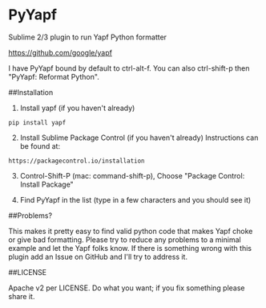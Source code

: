 # PyYapf
Sublime 2/3 plugin to run Yapf Python formatter

https://github.com/google/yapf

I have PyYapf bound by default to ctrl-alt-f.  You can also ctrl-shift-p then "PyYapf: Reformat Python".

##Installation

1.  Install yapf (if you haven't already)
   ```
   pip install yapf
   ```

2.  Install Sublime Package Control (if you haven't already)
    Instructions can be found at:
   ```
   https://packagecontrol.io/installation
   ```

3.  Control-Shift-P (mac: command-shift-p), Choose "Package Control: Install Package"

4.  Find PyYapf in the list (type in a few characters and you should see it)


##Problems?

This makes it pretty easy to find valid python code that makes Yapf choke or give bad formatting.  Please try to reduce any problems to a minimal example and let the Yapf folks know.  If there is something wrong with this plugin add an Issue on GitHub and I'll try to address it.

##LICENSE

Apache v2 per LICENSE.  Do what you want; if you fix something please share it.
